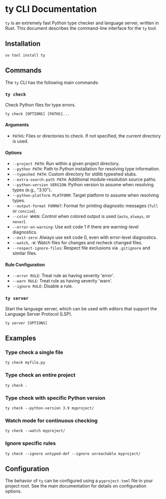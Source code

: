 # ty CLI Documentation

`ty` is an extremely fast Python type checker and language server, written in Rust. This document describes the command-line interface for the `ty` tool.

## Installation

```shell
uv tool install ty
```

## Commands

The `ty` CLI has the following main commands:

### `ty check`

Check Python files for type errors.

```shell
ty check [OPTIONS] [PATHS]...
```

#### Arguments

- `PATHS`: Files or directories to check. If not specified, the current directory is used.

#### Options

- `--project PATH`: Run within a given project directory.
- `--python PATH`: Path to Python installation for resolving type information.
- `--typeshed PATH`: Custom directory for stdlib typeshed stubs.
- `--extra-search-path PATH`: Additional module-resolution source paths.
- `--python-version VERSION`: Python version to assume when resolving types (e.g., "3.10").
- `--python-platform PLATFORM`: Target platform to assume when resolving types.
- `--output-format FORMAT`: Format for printing diagnostic messages (`full` or `concise`).
- `--color WHEN`: Control when colored output is used (`auto`, `always`, or `never`).
- `--error-on-warning`: Use exit code 1 if there are warning-level diagnostics.
- `--exit-zero`: Always use exit code 0, even with error-level diagnostics.
- `--watch`, `-W`: Watch files for changes and recheck changed files.
- `--respect-ignore-files`: Respect file exclusions via `.gitignore` and similar files.

#### Rule Configuration

- `--error RULE`: Treat rule as having severity 'error'.
- `--warn RULE`: Treat rule as having severity 'warn'.
- `--ignore RULE`: Disable a rule.

### `ty server`

Start the language server, which can be used with editors that support the Language Server Protocol (LSP).

```shell
ty server [OPTIONS]
```

## Examples

### Type check a single file

```shell
ty check myfile.py
```

### Type check an entire project

```shell
ty check .
```

### Type check with specific Python version

```shell
ty check --python-version 3.9 myproject/
```

### Watch mode for continuous checking

```shell
ty check --watch myproject/
```

### Ignore specific rules

```shell
ty check --ignore untyped-def --ignore unreachable myproject/
```

## Configuration

The behavior of `ty` can be configured using a `pyproject.toml` file in your project root. See the main documentation for details on configuration options.

